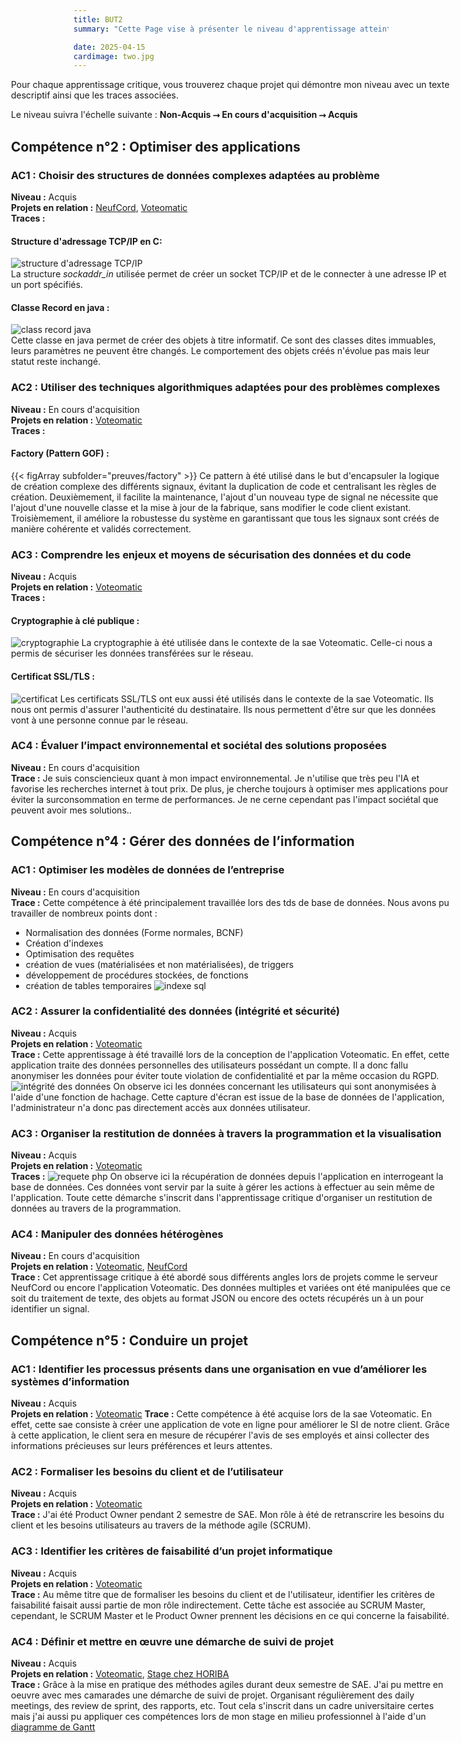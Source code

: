 ```yaml
---
title: BUT2
summary: "Cette Page vise à présenter le niveau d'apprentissage atteint en fin de BUT2"

date: 2025-04-15
cardimage: two.jpg
---
```


<div style="margin-left: -100px; margin-right: -100px;">

Pour chaque apprentissage critique, vous trouverez chaque projet qui démontre mon niveau avec un texte descriptif ainsi que les traces associées.

Le niveau suivra l'échelle suivante : **Non-Acquis ⭢ En cours d'acquisition ⭢ Acquis**

## Compétence n°2 : Optimiser des applications

### AC1 : Choisir des structures de données complexes adaptées au problème
**Niveau :** Acquis\
**Projets en relation :** [NeufCord](../../projets/neufcord), [Voteomatic](../../projets/voteomatic)\
**Traces :**

#### Structure d'adressage TCP/IP en C:
![structure d'adressage TCP/IP](./preuves/sockaddr_in.png "structure d'adressage pour TCP/IP")\
La structure *sockaddr_in* utilisée permet de créer un socket TCP/IP et de le connecter à une adresse IP et un port spécifiés.

#### Classe Record en java :
![class record java](./preuves/class_record.png "class record java")\
Cette classe en java permet de créer des objets à titre informatif. Ce sont des classes dites immuables, leurs paramètres ne peuvent être changés. Le comportement des objets créés n'évolue pas mais leur statut reste inchangé.

### AC2 : Utiliser des techniques algorithmiques adaptées pour des problèmes complexes
**Niveau :** En cours d'acquisition\
**Projets en relation :** [Voteomatic](../../projets/voteomatic)\
**Traces :**

#### Factory (Pattern GOF) :
{{< figArray subfolder="preuves/factory" >}}
Ce pattern à été utilisé dans le but d'encapsuler la logique de création complexe des différents signaux, évitant la duplication de code et centralisant les règles de création. Deuxièmement, il facilite la maintenance, l'ajout d'un nouveau type de signal ne nécessite que l'ajout d'une nouvelle classe et la mise à jour de la fabrique, sans modifier le code client existant. Troisièmement, il améliore la robustesse du système en garantissant que tous les signaux sont créés de manière cohérente et validés correctement.

### AC3 : Comprendre les enjeux et moyens de sécurisation des données et du code
**Niveau :** Acquis\
**Projets en relation :** [Voteomatic](../../projets/voteomatic)\
**Traces :**

#### Cryptographie à clé publique :
![cryptographie](./preuves/cryptographie.png)
La cryptographie à été utilisée dans le contexte de la sae Voteomatic. Celle-ci nous a permis de sécuriser les données transférées sur le réseau.

#### Certificat SSL/TLS :
![certificat](./preuves/ssl-tls.png)
Les certificats SSL/TLS ont eux aussi été utilisés dans le contexte de la sae Voteomatic. Ils nous ont permis d'assurer l'authenticité du destinataire. Ils nous permettent d'être sur que les données vont à une personne connue par le réseau.

### AC4 : Évaluer l’impact environnemental et sociétal des solutions proposées
**Niveau :** En cours d'acquisition\
**Trace :**
Je suis consciencieux quant à mon impact environnemental. Je n'utilise que très peu l'IA et favorise les recherches internet à tout prix. De plus, je cherche toujours à optimiser mes applications pour éviter la surconsommation en terme de performances. Je ne cerne cependant pas l'impact sociétal que peuvent avoir mes solutions..

## Compétence n°4 : Gérer des données de l’information

### AC1 : Optimiser les modèles de données de l’entreprise
**Niveau :** En cours d'acquisition\
**Trace :**
Cette compétence à été principalement travaillée lors des tds de base de données. Nous avons pu travailler de nombreux points dont :
- Normalisation des données (Forme normales, BCNF)
- Création d'indexes
- Optimisation des requêtes
- création de vues (matérialisées et non matérialisées), de triggers
- développement de procédures stockées, de fonctions
- création de tables temporaires
![indexe sql](./preuves/indexe-sql.png)


### AC2 : Assurer la confidentialité des données (intégrité et sécurité)
**Niveau :** Acquis\
**Projets en relation :** [Voteomatic](../../projets/voteomatic)\
**Trace :**
Cette apprentissage à été travaillé lors de la conception de l'application Voteomatic. En effet, cette application traite des données personnelles des utilisateurs possédant un compte. Il a donc fallu anonymiser les données pour éviter toute violation de confidentialité et par la même occasion du RGPD.
![intégrité des données](./preuves/integrite-donnees.png)
On observe ici les données concernant les utilisateurs qui sont anonymisées à l'aide d'une fonction de hachage. Cette capture d'écran est issue de la base de données de l'application, l'administrateur n'a donc pas directement accès aux données utilisateur.

### AC3 : Organiser la restitution de données à travers la programmation et la visualisation
**Niveau :** Acquis\
**Projets en relation :** [Voteomatic](../../projets/voteomatic)\
**Traces :**
![requete php](./preuves/requete.png)
On observe ici la récupération de données depuis l'application en interrogeant la base de données. Ces données vont servir par la suite à gérer les actions à effectuer au sein même de l'application. Toute cette démarche s'inscrit dans l'apprentissage critique d'organiser un restitution de données au travers de la programmation.

### AC4 : Manipuler des données hétérogènes
**Niveau :** En cours d'acquisition\
**Projets en relation :** [Voteomatic](../../projets/voteomatic), [NeufCord](../../projets/neufcord)\
**Trace :**
Cet apprentissage critique à été abordé sous différents angles lors de projets comme le serveur NeufCord ou encore l'application Voteomatic. Des données multiples et variées ont été manipulées que ce soit du traitement de texte, des objets au format JSON ou encore des octets récupérés un à un pour identifier un signal.

## Compétence n°5 : Conduire un projet

### AC1 : Identifier les processus présents dans une organisation en vue d’améliorer les systèmes d’information
**Niveau :** Acquis\
**Projets en relation :** [Voteomatic](../../projets/voteomatic)
**Trace :**
Cette compétence à été acquise lors de la sae Voteomatic. En effet, cette sae consiste à créer une application de vote en ligne pour améliorer le SI de notre client. Grâce à cette application, le client sera en mesure de récupérer l'avis de ses employés et ainsi collecter des informations précieuses sur leurs préférences et leurs attentes.

### AC2 : Formaliser les besoins du client et de l’utilisateur
**Niveau :** Acquis\
**Projets en relation :** [Voteomatic](../../projets/voteomatic)\
**Trace :**
J'ai été Product Owner pendant 2 semestre de SAE. Mon rôle à été de retranscrire les besoins du client et les besoins utilisateurs au travers de la méthode agile (SCRUM).

### AC3 : Identifier les critères de faisabilité d’un projet informatique
**Niveau :** Acquis\
**Projets en relation :** [Voteomatic](../../projets/voteomatic)\
**Trace :**
Au même titre que de formaliser les besoins du client et de l'utilisateur, identifier les critères de faisabilité faisait aussi partie de mon rôle indirectement. Cette tâche est associée au SCRUM Master, cependant, le SCRUM Master et le Product Owner prennent les décisions en ce qui concerne la faisabilité.

### AC4 : Définir et mettre en œuvre une démarche de suivi de projet
**Niveau :** Acquis\
**Projets en relation :** [Voteomatic](../../projets/voteomatic), [Stage chez HORIBA](../../projets/stm32)\
**Trace :**
Grâce à la mise en pratique des méthodes agiles durant deux semestre de SAE. J'ai pu mettre en oeuvre avec mes camarades une démarche de suivi de projet. Organisant régulièrement des daily meetings, des review de sprint, des rapports, etc. Tout cela s'inscrit dans un cadre universitaire certes mais j'ai aussi pu appliquer ces compétences lors de mon stage en milieu professionnel à l'aide d'un <a href="https://drive.google.com/drive/folders/1WITz6bwMdWwbzd9JAF_zHwcXl0M0_NGR?ths=true" target="_blank">diagramme de Gantt</a>
</div>
